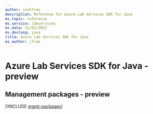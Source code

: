 ```yaml
---
author: joshfree
description: Reference for Azure Lab Services SDK for Java
ms.topic: reference
ms.service: labservices
ms.data: 11/02/2022
ms.devlang: java
title: Azure Lab Services SDK for Java
ms.author: jfree
---
```

# Azure Lab Services SDK for Java - preview

## Management packages - preview
[!INCLUDE [mgmt-packages](lab-services-mgmt-index.md)]